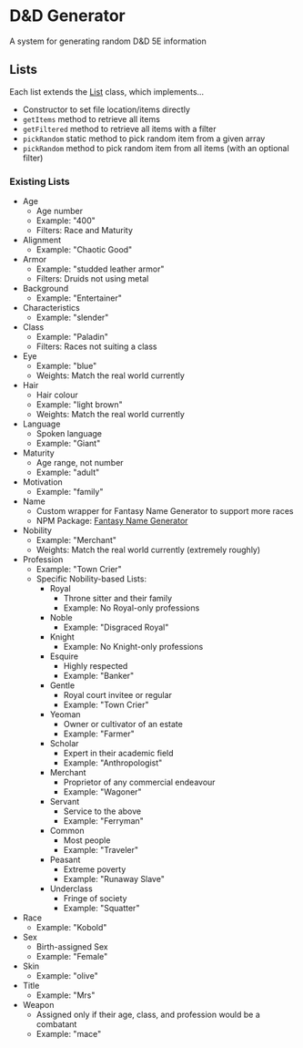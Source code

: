 # D&D Generator

A system for generating random D&D 5E information

## Lists

Each list extends the [List](/lib/List.ts) class, which implements...

-   Constructor to set file location/items directly
-   `getItems` method to retrieve all items
-   `getFiltered` method to retrieve all items with a filter
-   `pickRandom` static method to pick random item from a given array
-   `pickRandom` method to pick random item from all items (with an optional filter)

### Existing Lists

-   Age
    -   Age number
    -   Example: "400"
    -   Filters: Race and Maturity
-   Alignment
    -   Example: "Chaotic Good"
-   Armor
    -   Example: "studded leather armor"
    -   Filters: Druids not using metal
-   Background
    -   Example: "Entertainer"
-   Characteristics
    -   Example: "slender"
-   Class
    -   Example: "Paladin"
    -   Filters: Races not suiting a class
-   Eye
    -   Example: "blue"
    -   Weights: Match the real world currently
-   Hair
    -   Hair colour
    -   Example: "light brown"
    -   Weights: Match the real world currently
-   Language
    -   Spoken language
    -   Example: "Giant"
-   Maturity
    -   Age range, not number
    -   Example: "adult"
-   Motivation
    -   Example: "family"
-   Name
    -   Custom wrapper for Fantasy Name Generator to support more races
    -   NPM Package: [Fantasy Name Generator](https://www.npmjs.com/package/fantasy-name-generator)
-   Nobility
    -   Example: "Merchant"
    -   Weights: Match the real world currently (extremely roughly)
-   Profession
    -   Example: "Town Crier"
    -   Specific Nobility-based Lists:
        -   Royal
            -   Throne sitter and their family
            -   Example: No Royal-only professions
        -   Noble
            -   Example: "Disgraced Royal"
        -   Knight
            -   Example: No Knight-only professions
        -   Esquire
            -   Highly respected
            -   Example: "Banker"
        -   Gentle
            -   Royal court invitee or regular
            -   Example: "Town Crier"
        -   Yeoman
            -   Owner or cultivator of an estate
            -   Example: "Farmer"
        -   Scholar
            -   Expert in their academic field
            -   Example: "Anthropologist"
        -   Merchant
            -   Proprietor of any commercial endeavour
            -   Example: "Wagoner"
        -   Servant
            -   Service to the above
            -   Example: "Ferryman"
        -   Common
            -   Most people
            -   Example: "Traveler"
        -   Peasant
            -   Extreme poverty
            -   Example: "Runaway Slave"
        -   Underclass
            -   Fringe of society
            -   Example: "Squatter"
-   Race
    -   Example: "Kobold"
-   Sex
    -   Birth-assigned Sex
    -   Example: "Female"
-   Skin
    -   Example: "olive"
-   Title
    -   Example: "Mrs"
-   Weapon
    -   Assigned only if their age, class, and profession would be a combatant
    -   Example: "mace"

